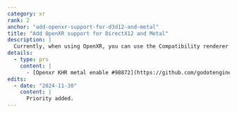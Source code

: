 ```yaml
---
category: xr
rank: 2
anchor: "add-openxr-support-for-d3d12-and-metal"
title: "Add OpenXR support for DirectX12 and Metal"
description: |
  Currently, when using OpenXR, you can use the Compatibility renderer or the _Forward+_ and _Mobile_ renderers, but only when using Vulkan. We want to add support for DirectX12 and Metal so that users on all platforms can benefit from OpenXR.
details:
  - type: prs
    content: |
      - [Openxr KHR metal enable #98872](https://github.com/godotengine/godot/pull/98872)
edits:
  - date: "2024-11-30"
    content: |
      Priority added.
---
```

